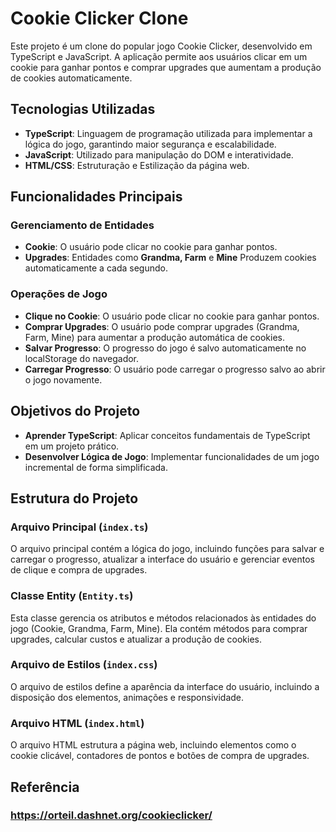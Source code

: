 # Cookie Clicker Clone

Este projeto é um clone do popular jogo Cookie Clicker, desenvolvido em TypeScript e JavaScript. A aplicação permite aos usuários clicar em um cookie para ganhar pontos e comprar upgrades que aumentam a produção de cookies automaticamente.

## Tecnologias Utilizadas
- **TypeScript**: Linguagem de programação utilizada para implementar a lógica do jogo, garantindo maior segurança e escalabilidade.
- **JavaScript**: Utilizado para manipulação do DOM e interatividade.
- **HTML/CSS**: Estruturação e Estilização da página web.

## Funcionalidades Principais
### Gerenciamento de Entidades
- **Cookie**: O usuário pode clicar no cookie para ganhar pontos.
- **Upgrades**: Entidades como **Grandma, Farm** e **Mine** Produzem cookies automaticamente a cada segundo.

### Operações de Jogo
- **Clique no Cookie**: O usuário pode clicar no cookie para ganhar pontos.
- **Comprar Upgrades**: O usuário pode comprar upgrades (Grandma, Farm, Mine) para aumentar a produção automática de cookies.
- **Salvar Progresso**: O progresso do jogo é salvo automaticamente no localStorage do navegador.
- **Carregar Progresso**: O usuário pode carregar o progresso salvo ao abrir o jogo novamente.

## Objetivos do Projeto
- **Aprender TypeScript**: Aplicar conceitos fundamentais de TypeScript em um projeto prático.
- **Desenvolver Lógica de Jogo**: Implementar funcionalidades de um jogo incremental de forma simplificada.

## Estrutura do Projeto
### Arquivo Principal (`index.ts`)
O arquivo principal contém a lógica do jogo, incluindo funções para salvar e carregar o progresso, atualizar a interface do usuário e gerenciar eventos de clique e compra de upgrades.

### Classe Entity (`Entity.ts`)
Esta classe gerencia os atributos e métodos relacionados às entidades do jogo (Cookie, Grandma, Farm, Mine). Ela contém métodos para comprar upgrades, calcular custos e atualizar a produção de cookies.

### Arquivo de Estilos (`index.css`)
O arquivo de estilos define a aparência da interface do usuário, incluindo a disposição dos elementos, animações e responsividade.

### Arquivo HTML (`index.html`)
O arquivo HTML estrutura a página web, incluindo elementos como o cookie clicável, contadores de pontos e botões de compra de upgrades.


## Referência
### https://orteil.dashnet.org/cookieclicker/
